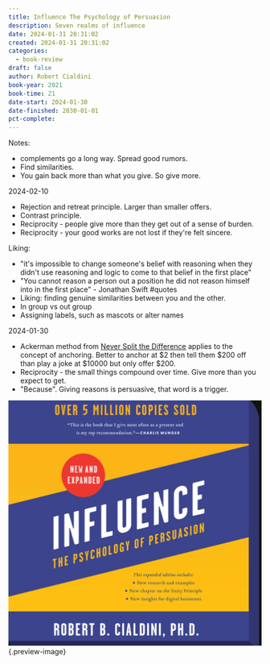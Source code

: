 ```yaml
---
title: Influence The Psychology of Persuasion
description: Seven realms of influence
date: 2024-01-31 20:31:02
created: 2024-01-31 20:31:02
categories:
  - book-review
draft: false
author: Robert Cialdini
book-year: 2021
book-time: 21
date-start: 2024-01-30
date-finished: 2030-01-01
pct-complete:
---
```

Notes:

- complements go a long way. Spread good rumors. 
- Find similarities. 
- You gain back more than what you give. So give more. 




2024-02-10

- Rejection and retreat principle. Larger than smaller offers. 
- Contrast principle. 
- Reciprocity - people give more than they get out of a sense of burden. 
- Reciprocity - your good works are not lost if they're felt sincere. 

Liking:

- "it's impossible to change someone's belief with reasoning when they didn't use reasoning and logic to come to that belief in the first place"
- "You cannot reason a person out a position he did not reason himself into in the first place" - Jonathan Swift #quotes
- Liking: finding genuine similarities between you and the other. 
- In group vs out group
- Assigning labels, such as mascots or alter names


2024-01-30

- Ackerman method from [Never Split the Difference](never-split-the-difference.md) applies to the concept of anchoring. Better to anchor at $2 then tell them $200 off than play a joke at $10000 but only offer $200. 
- Reciprocity - the small things compound over time. Give more than you expect to get. 
- "Because". Giving reasons is persuasive, that word is a trigger. 



![Influence](../img/book-influence-the-psychology-of-persuasion.jpeg){.preview-image}
